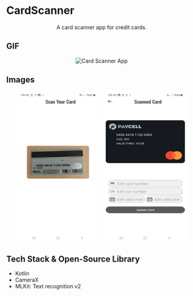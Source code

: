 # CardScanner 

<p align="center">
A card scanner app for credit cards.
</p>

## GIF
<p align="center">
  <img src="https://github.com/user-attachments/assets/a1ba3d95-21a6-45ad-84d9-564034f83e4c" alt="Card Scanner App" height="500px"/>
</p>

## Images
<p align="center">
    <img src="Screens/cardScannerScanning.jpg" alt="When scanning a card" width="45%" height="400px"/>
    <img src="Screens/PaycellCard.jpg" alt="After the card is scanned" width="45%" height="400px"/>
</p>


## Tech Stack & Open-Source Library
- Kotlin
- CameraX
- MLKit: Text recognition v2
